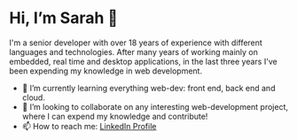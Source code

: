 # Hi, I’m Sarah 👋 
<!--- ![](https://komarev.com/ghpvc/?username=Sarah-A&color=green) --->

I'm a senior developer with over 18 years of experience with different languages and technologies. 
After many years of working mainly on embedded, real time and desktop applications, in the last three years I've been expending my knowledge in web development. 
- 🌱 I’m currently learning everything web-dev: front end, back end and cloud.
- 💞️ I’m looking to collaborate on any interesting web-development project, where I can expend my knowledge and contribute!
- 📫 How to reach me: [LinkedIn Profile](https://linkedin.com/in/sarah-ashri )

<!--- [![GitHub Streak](https://github-readme-streak-stats.herokuapp.com/?user=Sarah-A)](https://git.io/streak-stats) --->

<!--- [![Sarah's GitHub stats](https://github-readme-stats.vercel.app/api?username=Sarah-A)](https://github.com/anuraghazra/github-readme-stats) --->

<!---
Sarah-A/Sarah-A is a ✨ special ✨ repository because its `README.md` (this file) appears on your GitHub profile.
You can click the Preview link to take a look at your changes.
--->
